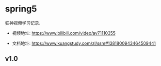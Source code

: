 # spring5

狂神视频学习记录.

* 视频地址: https://www.bilibili.com/video/av71110355

* 文档地址: https://www.kuangstudy.com/zl/ssm#1381800943464509441

## v1.0

